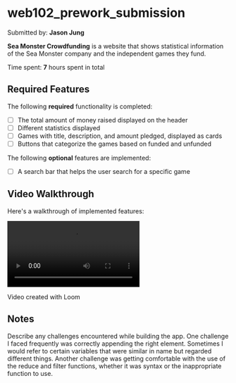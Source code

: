 # web102_prework_submission
Submitted by: **Jason Jung**

**Sea Monster Crowdfunding** is a website that shows statistical information of the Sea Monster company and the independent games they fund.

Time spent: **7** hours spent in total

## Required Features

The following **required** functionality is completed:

* [ ] The total amount of money raised displayed on the header
* [ ] Different statistics displayed 
* [ ] Games with title, description, and amount pledged, displayed as cards
* [ ] Buttons that categorize the games based on funded and unfunded

The following **optional** features are implemented:

* [ ] A search bar that helps the user search for a specific game

## Video Walkthrough

Here's a walkthrough of implemented features:

<video src='https://www.loom.com/share/dbc98ad2dec242b1871d76e711855195?sid=4af0aa17-0d2e-406f-890e-bccc7457c941' title='Video Walkthrough' width='' alt='Video Walkthrough'></video>

Video created with Loom  


## Notes

Describe any challenges encountered while building the app. One challenge I faced frequently was correctly appending the right element. Sometimes I would refer to certain variables that were similar in name but regarded different things. Another challenge was getting comfortable with the use of the reduce and filter functions, whether it was syntax or the inappropriate function to use. 

